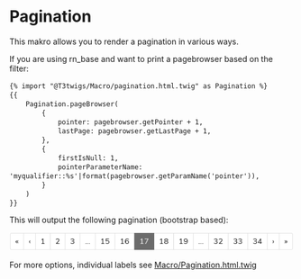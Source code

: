 
# Pagination

This makro allows you to render a pagination in various ways.

If you are using rn_base and want to print a pagebrowser based on the filter:

```twig
{% import "@T3twigs/Macro/pagination.html.twig" as Pagination %}
{{
    Pagination.pageBrowser(
        {
            pointer: pagebrowser.getPointer + 1,
            lastPage: pagebrowser.getLastPage + 1,
        },
        {
            firstIsNull: 1,
            pointerParameterName: 'myqualifier::%s'|format(pagebrowser.getParamName('pointer')),
        }
    )
}}
```

This will output the following pagination (bootstrap based):

![T3Twigs MacroPagination](Images/MacroPagination.png)


For more options, individual labels see
[Macro/Pagination.html.twig](../../../Resources/Private/Template/Macro/Pagination.html.twig)
